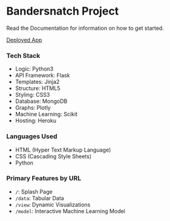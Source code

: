# Bandersnatch Project

Read the Documentation for information on how to get started.

[Deployed App](https://bandersnatch.herokuapp.com)


### Tech Stack
- Logic: Python3
- API Framework: Flask
- Templates: Jinja2
- Structure: HTML5
- Styling: CSS3
- Database: MongoDB
- Graphs: Plotly
- Machine Learning: Scikit
- Hosting: Heroku

### Languages Used
- HTML (Hyper Text Markup Language)
- CSS (Cascading Style Sheets)
- Python

### Primary Features by URL
- `/`: Splash Page
- `/data`: Tabular Data
- `/view`: Dynamic Visualizations
- `/model`: Interactive Machine Learning Model

